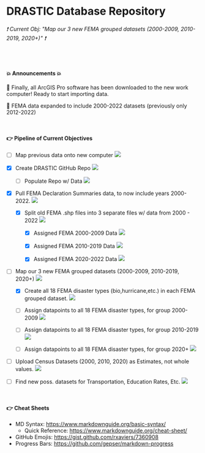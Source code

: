# DRASTIC Database Repository

###### :exclamation: Current Obj: "Map our 3 new FEMA grouped datasets (2000-2009, 2010-2019, 2020+)" :exclamation:


<br>


#### :boom: Announcements :boom:
📌 Finally, all ArcGIS Pro software has been downloaded to the new work computer! Ready to start importing data.

📌 FEMA data expanded to include 2000-2022 datasets (previously only 2012-2022)

<br>


#### :point_right: Pipeline of Current Objectives
- [ ] Map previous data onto new computer  ![](https://geps.dev/progress/70)

- [X] Create DRASTIC GitHub Repo  ![](https://geps.dev/progress/100)

  - [ ] Populate Repo w/ Data  ![](https://geps.dev/progress/45)

- [X] Pull FEMA Declaration Summaries data, to now include years 2000-2022.  ![](https://geps.dev/progress/100)

  - [X] Split old FEMA .shp files into 3 separate files w/ data from 2000 - 2022  ![](https://geps.dev/progress/100)
  
    - [X] Assigned FEMA 2000-2009 Data  ![](https://geps.dev/progress/100)
    
    - [X] Assigned FEMA 2010-2019 Data  ![](https://geps.dev/progress/100)
    
    - [X] Assigned FEMA 2020-2022 Data  ![](https://geps.dev/progress/100)
 

- [ ] Map our 3 new FEMA grouped datasets (2000-2009, 2010-2019, 2020+)  ![](https://geps.dev/progress/15)

  - [X] Create all 18 FEMA disaster types (bio,hurricane,etc.) in each FEMA grouped dataset.  ![](https://geps.dev/progress/100)

  - [ ] Assign datapoints to all 18 FEMA disaster types, for group 2000-2009  ![](https://geps.dev/progress/00)
  
  - [ ] Assign datapoints to all 18 FEMA disaster types, for group 2010-2019  ![](https://geps.dev/progress/00)
  
  - [ ] Assign datapoints to all 18 FEMA disaster types, for group 2020+  ![](https://geps.dev/progress/00)


- [ ] Upload Census Datasets (2000, 2010, 2020) as Estimates, not whole values.  ![](https://geps.dev/progress/0)

- [ ] Find new poss. datasets for Transportation, Education Rates, Etc. ![](https://geps.dev/progress/10)

<br>


#### :point_right: Cheat Sheets
- MD Syntax: <https://www.markdownguide.org/basic-syntax/>
  - Quick Reference: <https://www.markdownguide.org/cheat-sheet/>
- GitHub Emojis: <https://gist.github.com/rxaviers/7360908>
- Progress Bars: <https://github.com/gepser/markdown-progress>

